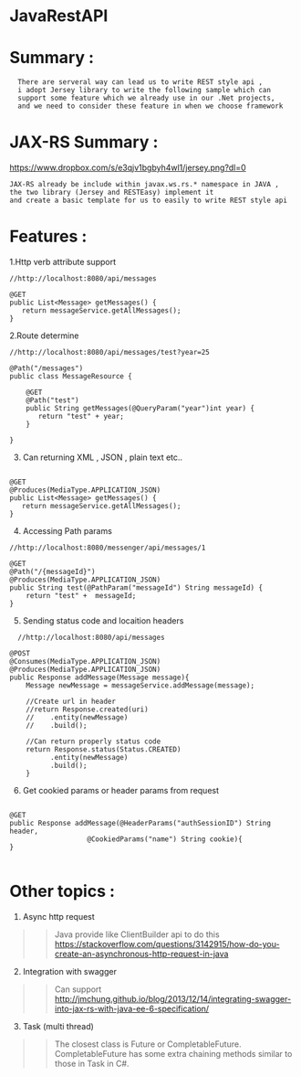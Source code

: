 # JavaRestAPI

# Summary : 
```
  There are serveral way can lead us to write REST style api , 
  i adopt Jersey library to write the following sample which can 
  support some feature which we already use in our .Net projects,
  and we need to consider these feature in when we choose framework 
```

# JAX-RS Summary : 
https://www.dropbox.com/s/e3qjv1bgbyh4wl1/jersey.png?dl=0

```
JAX-RS already be include within javax.ws.rs.* namespace in JAVA , 
the two library (Jersey and RESTEasy) implement it 
and create a basic template for us to easily to write REST style api
```

# Features : 

1.Http verb attribute support
```
//http://localhost:8080/api/messages
  
@GET
public List<Message> getMessages() {
   return messageService.getAllMessages();
}
```

2.Route determine
```
//http://localhost:8080/api/messages/test?year=25

@Path("/messages")
public class MessageResource {

	@GET
	@Path("test")
	public String getMessages(@QueryParam("year")int year) {
	   return "test" + year;
	}

}

```

3. Can returning XML , JSON , plain text etc..
```

@GET
@Produces(MediaType.APPLICATION_JSON)
public List<Message> getMessages() {
   return messageService.getAllMessages();
}
```

4. Accessing Path params
```
//http://localhost:8080/messenger/api/messages/1
  
@GET
@Path("/{messageId}")
@Produces(MediaType.APPLICATION_JSON)
public String test(@PathParam("messageId") String messageId) {
    return "test" +  messageId; 
}
```


5. Sending status code and locaition headers
```
  //http://localhost:8080/api/messages

@POST
@Consumes(MediaType.APPLICATION_JSON)
@Produces(MediaType.APPLICATION_JSON)
public Response addMessage(Message message){		
	Message newMessage = messageService.addMessage(message);

	//Create url in header
	//return Response.created(uri)
	//	  .entity(newMessage)
	//	  .build();

	//Can return properly status code
	return Response.status(Status.CREATED)
		  .entity(newMessage)
		  .build();
	}
```

6. Get cookied params or header params from request
```

@GET
public Response addMessage(@HeaderParams("authSessionID") String header,
		           @CookiedParams("name") String cookie){	
}	
	
```


# Other topics : 
1. Async http request
>> Java provide like ClientBuilder api  to do this
https://stackoverflow.com/questions/3142915/how-do-you-create-an-asynchronous-http-request-in-java



2. Integration with swagger
>> Can support
http://jmchung.github.io/blog/2013/12/14/integrating-swagger-into-jax-rs-with-java-ee-6-specification/



3. Task (multi thread)
>>  The closest  class is Future<T> or CompletableFuture<T>. CompletableFuture has some extra chaining methods similar to those in Task<T> in C#.





